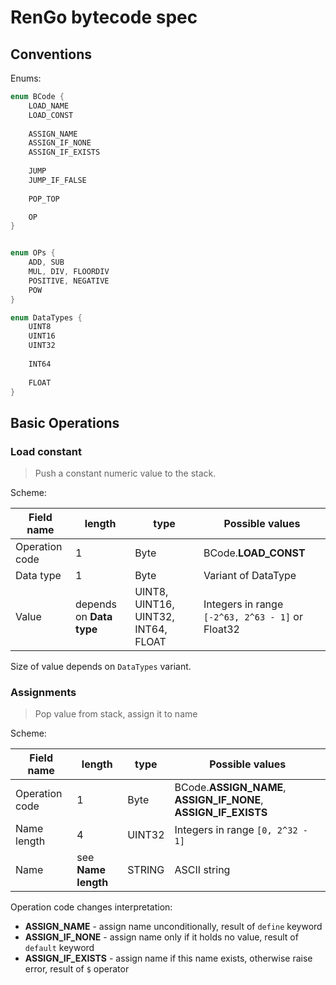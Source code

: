 # RenGo bytecode spec

## Conventions

Enums:

```c
enum BCode {
    LOAD_NAME
    LOAD_CONST
    
    ASSIGN_NAME
    ASSIGN_IF_NONE
    ASSIGN_IF_EXISTS
    
    JUMP
    JUMP_IF_FALSE
    
    POP_TOP

    OP
}


enum OPs {
    ADD, SUB
    MUL, DIV, FLOORDIV
    POSITIVE, NEGATIVE
    POW
}

enum DataTypes {
    UINT8
    UINT16
    UINT32
    
    INT64
    
    FLOAT
}

```

## Basic Operations

### Load constant

>  Push a constant numeric value to the stack.

Scheme:

| Field name     | length                   | type                                | Possible values                                  |
| -------------- | ------------------------ | ----------------------------------- | ------------------------------------------------ |
| Operation code | 1                        | Byte                                | BCode.__LOAD_CONST__                             |
| Data type      | 1                        | Byte                                | Variant of DataType                              |
| Value          | depends on __Data type__ | UINT8, UINT16, UINT32, INT64, FLOAT | Integers in range `[-2^63, 2^63 - 1]` or Float32 |

Size of value depends on `DataTypes` variant.

### Assignments

> Pop value from stack, assign it to name

Scheme:

| Field name     | length              | type   | Possible values                                              |
| -------------- | ------------------- | ------ | ------------------------------------------------------------ |
| Operation code | 1                   | Byte   | BCode.__ASSIGN_NAME__, __ASSIGN_IF_NONE__, __ASSIGN_IF_EXISTS__ |
| Name length    | 4                   | UINT32 | Integers in range `[0, 2^32 - 1]`                            |
| Name           | see __Name length__ | STRING | ASCII string                                                 |

Operation code changes interpretation:

- __ASSIGN_NAME__ - assign name unconditionally, result of `define` keyword
- __ASSIGN_IF_NONE__ - assign name only if it holds no value, result of `default` keyword
- __ASSIGN_IF_EXISTS__ - assign name if this name exists, otherwise raise error, result of `$` operator

